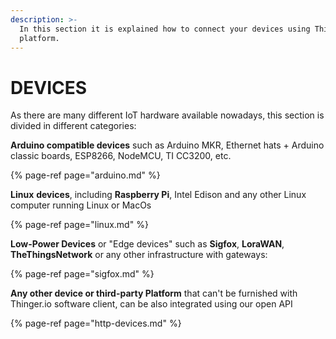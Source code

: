 ```yaml
---
description: >-
  In this section it is explained how to connect your devices using Thinger.io
  platform.
---
```


# DEVICES

As there are many different IoT hardware available nowadays, this section is divided in different categories: 

**Arduino compatible devices** such as Arduino MKR,  Ethernet hats + Arduino classic boards, ESP8266, NodeMCU, TI CC3200, etc. 

{% page-ref page="arduino.md" %}

**Linux** **devices**, including **Raspberry Pi**, Intel Edison and any other Linux computer running Linux or MacOs

{% page-ref page="linux.md" %}

**Low-Power Devices** or "Edge devices" such as **Sigfox**, **LoraWAN**, **TheThingsNetwork** or any other infrastructure with gateways:

{% page-ref page="sigfox.md" %}

**Any other device or third-party Platform** that can't be furnished with Thinger.io software client, can be also integrated using our open API

{% page-ref page="http-devices.md" %}

## 

